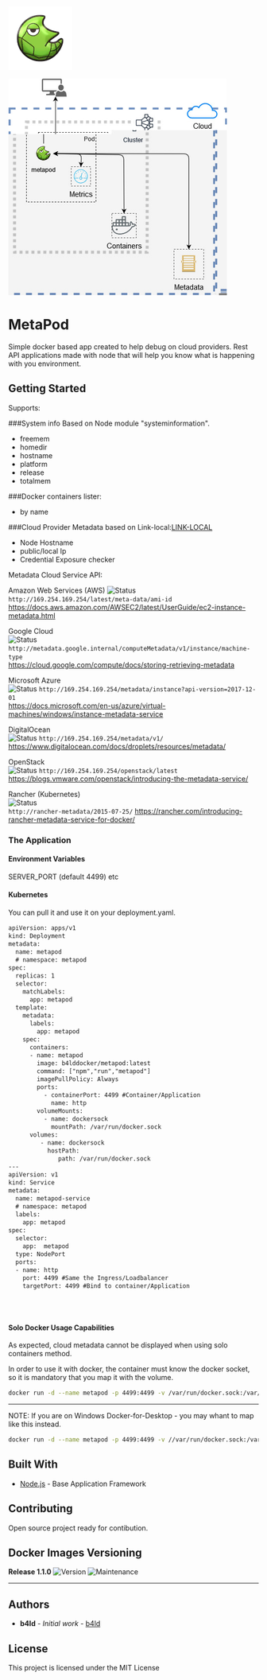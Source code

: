 

![Metapod Icon](/_assets/metapodicon.png?raw=true "MetaPod")

![Graph](/_assets/graphusage.jpg?raw=true "Graph")


# MetaPod

Simple docker based app created to help debug on cloud providers.
Rest API applications made with node that will help you know what is happening with you environment.

## Getting Started

Supports:

###System info Based on Node module "systeminformation". 
- freemem
- homedir
- hostname
- platform
- release
- totalmem


###Docker containers lister:
- by name


###Cloud Provider Metadata based on Link-local:[LINK-LOCAL](https://en.wikipedia.org/wiki/Link-local_address)
- Node Hostname
- public/local Ip
- Credential Exposure checker



 

Metadata Cloud Service API:

 Amazon Web Services (AWS) 
 ![Status](https://img.shields.io/badge/Status-Working-green)  
 `http://169.254.169.254/latest/meta-data/ami-id`                            
 https://docs.aws.amazon.com/AWSEC2/latest/UserGuide/ec2-instance-metadata.html            

 Google Cloud           
![Status](https://img.shields.io/badge/Status-InProgress-yellow)
`http://metadata.google.internal/computeMetadata/v1/instance/machine-type`  
  https://cloud.google.com/compute/docs/storing-retrieving-metadata                         

 Microsoft Azure        
![Status](https://img.shields.io/badge/Status-InProgress-yellow)
`http://169.254.169.254/metadata/instance?api-version=2017-12-01`           
  https://docs.microsoft.com/en-us/azure/virtual-machines/windows/instance-metadata-service 
 
 DigitalOcean           
![Status](https://img.shields.io/badge/Status-InProgress-yellow)
`http://169.254.169.254/metadata/v1/`                                       
  https://www.digitalocean.com/docs/droplets/resources/metadata/                            

 OpenStack              
![Status](https://img.shields.io/badge/Status-InProgress-yellow)
`http://169.254.169.254/openstack/latest`
 https://blogs.vmware.com/openstack/introducing-the-metadata-service/                      
 
 Rancher (Kubernetes)   
 ![Status](https://img.shields.io/badge/Status-InProgress-yellow)    
`http://rancher-metadata/2015-07-25/`
https://rancher.com/introducing-rancher-metadata-service-for-docker/                      



### The Application






####  Environment Variables

SERVER_PORT (default 4499)
etc

####  Kubernetes

You can pull it and use it on your deployment.yaml.

```
apiVersion: apps/v1
kind: Deployment
metadata:
  name: metapod
  # namespace: metapod
spec:
  replicas: 1
  selector:
    matchLabels:
      app: metapod
  template:
    metadata:
      labels:
        app: metapod
    spec:
      containers:
      - name: metapod
        image: b4lddocker/metapod:latest
        command: ["npm","run","metapod"]
        imagePullPolicy: Always
        ports:
          - containerPort: 4499 #Container/Application
            name: http
        volumeMounts:
          - name: dockersock
            mountPath: /var/run/docker.sock
      volumes:
         - name: dockersock
           hostPath:
              path: /var/run/docker.sock
---
apiVersion: v1
kind: Service
metadata:
  name: metapod-service
  # namespace: metapod
  labels:
    app: metapod
spec:
  selector:
    app:  metapod
  type: NodePort
  ports:
  - name: http
    port: 4499 #Same the Ingress/Loadbalancer
    targetPort: 4499 #Bind to container/Application




```
#### Solo Docker Usage Capabilities

As expected, cloud metadata cannot be displayed when using solo containers method.


In order to use it with docker, the container must know the docker socket, so it is mandatory that you map it with the volume.

```bash
docker run -d --name metapod -p 4499:4499 -v /var/run/docker.sock:/var/run/docker.sock b4lddocker/metapod:latest
```

---

NOTE: If you are on Windows Docker-for-Desktop - you may whant to map like this instead.

```bash
docker run -d --name metapod -p 4499:4499 -v //var/run/docker.sock:/var/run/docker.sock b4lddocker/metapod:latest

```

## Built With

* [Node.js](https://nodejs.org/en/) - Base Application Framework

## Contributing

Open source project ready for contibution.

## Docker Images Versioning


**Release 1.1.0** 
![Version](https://img.shields.io/badge/Version-V1.x-blue) 
![Maintenance](https://img.shields.io/badge/Maintenance-false-yellow)


------


## Authors

* **b4ld** - *Initial work* - [b4ld](https://github.com/b4ld)


## License

This project is licensed under the MIT License
